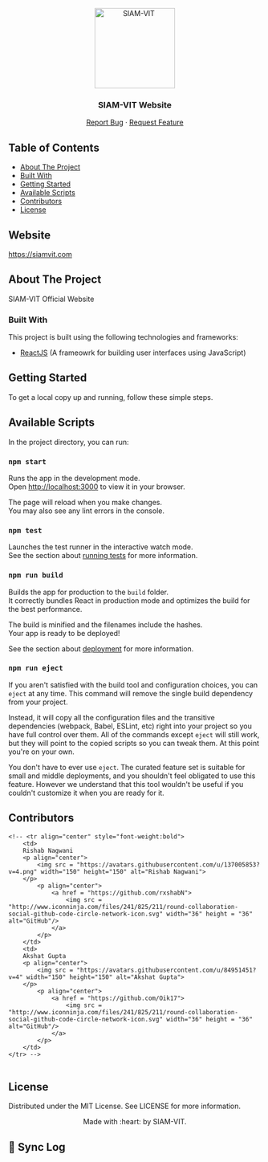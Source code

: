 <p align="center"><img src="https://imgur.com/Vp4LWt0.png" width=160 title="SIAM-VIT" alt="SIAM-VIT"></a>
</p>
<div align="center">
  <h3 align="center">SIAM-VIT Website</h3>

  <p align="center">
    <a href="https://github.com/SIAM-VIT/SIAM-Website/issues">Report Bug</a>
    ·
    <a href="https://github.com/SIAM-VIT/SIAM-Website/issues">Request Feature</a>
  </p>
</div>

<!-- TABLE OF CONTENTS -->

## Table of Contents

- [About The Project](#about-the-project)
- [Built With](#built-with)
- [Getting Started](#getting-started)
- [Available Scripts](#installation)
- [Contributors](#contributors)
- [License](#license)



## Website

https://siamvit.com

## About The Project

SIAM-VIT Official Website

### Built With

This project is built using the following technologies and frameworks:

- [ReactJS](https://react.dev/) (A frameowrk for building user interfaces using JavaScript)

## Getting Started

To get a local copy up and running, follow these simple steps.

## Available Scripts

In the project directory, you can run:

### `npm start`

Runs the app in the development mode.\
Open [http://localhost:3000](http://localhost:3000) to view it in your browser.

The page will reload when you make changes.\
You may also see any lint errors in the console.

### `npm test`

Launches the test runner in the interactive watch mode.\
See the section about [running tests](https://facebook.github.io/create-react-app/docs/running-tests) for more information.

### `npm run build`

Builds the app for production to the `build` folder.\
It correctly bundles React in production mode and optimizes the build for the best performance.

The build is minified and the filenames include the hashes.\
Your app is ready to be deployed!

See the section about [deployment](https://facebook.github.io/create-react-app/docs/deployment) for more information.

### `npm run eject`

If you aren't satisfied with the build tool and configuration choices, you can `eject` at any time. This command will remove the single build dependency from your project.

Instead, it will copy all the configuration files and the transitive dependencies (webpack, Babel, ESLint, etc) right into your project so you have full control over them. All of the commands except `eject` will still work, but they will point to the copied scripts so you can tweak them. At this point you're on your own.

You don't have to ever use `eject`. The curated feature set is suitable for small and middle deployments, and you shouldn't feel obligated to use this feature. However we understand that this tool wouldn't be useful if you couldn't customize it when you are ready for it.

## Contributors

<table>
	
	<!-- <tr align="center" style="font-weight:bold">
		<td>
		Rishab Nagwani
		<p align="center">
			<img src = "https://avatars.githubusercontent.com/u/137005853?v=4.png" width="150" height="150" alt="Rishab Nagwani">
		</p>
			<p align="center">
				<a href = "https://github.com/rxshabN">
					<img src = "http://www.iconninja.com/files/241/825/211/round-collaboration-social-github-code-circle-network-icon.svg" width="36" height = "36" alt="GitHub"/>
				</a>
			</p>
		</td>
		<td>
		Akshat Gupta
		<p align="center">
			<img src = "https://avatars.githubusercontent.com/u/84951451?v=4" width="150" height="150" alt="Akshat Gupta">
		</p>
			<p align="center">
				<a href = "https://github.com/Oik17">
					<img src = "http://www.iconninja.com/files/241/825/211/round-collaboration-social-github-code-circle-network-icon.svg" width="36" height = "36" alt="GitHub"/>
				</a>
			</p>
		</td>
	</tr> -->
</table>

<!-- LICENSE -->

## License

Distributed under the MIT License. See LICENSE for more information.

<p align="center">
	Made with :heart: by SIAM-VIT.
</p>

## 🔄 Sync Log
<!-- SYNC-LOG -->
<!-- SYNC-LOG-END -->
<!-- 2025-03-10 13:40:56 UTC: Synced with upstream by GitHub Actions bot -->
<!-- 2025-03-10 13:47:49 UTC: Synced with upstream by GitHub Actions bot -->
<!-- 2025-03-10 14:09:19 UTC: Synced with upstream by GitHub Actions bot -->
<!-- 2025-03-10 14:31:17 UTC: Synced with upstream by GitHub Actions bot -->
<!-- 2025-03-10 14:47:35 UTC: Synced with upstream by GitHub Actions bot -->
<!-- 2025-03-10 15:10:33 UTC: Synced with upstream by GitHub Actions bot -->
<!-- 2025-03-10 15:29:06 UTC: Synced with upstream by GitHub Actions bot -->
<!-- 2025-03-10 15:37:46 UTC: Synced with upstream by GitHub Actions bot -->
<!-- 2025-03-10 15:46:32 UTC: Synced with upstream by GitHub Actions bot -->
<!-- 2025-03-10 16:09:45 UTC: Synced with upstream by GitHub Actions bot -->
<!-- 2025-03-10 16:12:20 UTC: Synced with upstream by GitHub Actions bot -->
<!-- 2025-03-10 16:32:41 UTC: Synced with upstream by GitHub Actions bot -->
<!-- 2025-03-10 17:25:16 UTC: Synced with upstream by GitHub Actions bot -->
<!-- 2025-03-10 17:28:39 UTC: Synced with upstream by GitHub Actions bot -->
<!-- 2025-03-10 17:35:35 UTC: Synced with upstream by GitHub Actions bot -->
<!-- 2025-03-10 17:38:34 UTC: Synced with upstream by GitHub Actions bot -->
<!-- 2025-03-10 17:46:39 UTC: Synced with upstream by GitHub Actions bot -->
<!-- 2025-03-10 18:11:02 UTC: Synced with upstream by GitHub Actions bot -->
<!-- 2025-03-10 18:34:57 UTC: Synced with upstream by GitHub Actions bot -->
<!-- 2025-03-10 18:49:33 UTC: Synced with upstream by GitHub Actions bot -->
<!-- 2025-03-10 19:07:06 UTC: Synced with upstream by GitHub Actions bot -->
<!-- 2025-03-10 19:22:47 UTC: Synced with upstream by GitHub Actions bot -->
<!-- 2025-03-10 19:31:40 UTC: Synced with upstream by GitHub Actions bot -->
<!-- 2025-03-10 19:46:18 UTC: Synced with upstream by GitHub Actions bot -->
<!-- 2025-03-10 20:10:04 UTC: Synced with upstream by GitHub Actions bot -->
<!-- 2025-03-10 20:28:50 UTC: Synced with upstream by GitHub Actions bot -->
<!-- 2025-03-10 20:38:58 UTC: Synced with upstream by GitHub Actions bot -->
<!-- 2025-03-10 20:46:29 UTC: Synced with upstream by GitHub Actions bot -->
<!-- 2025-03-10 21:08:36 UTC: Synced with upstream by GitHub Actions bot -->
<!-- 2025-03-10 21:25:28 UTC: Synced with upstream by GitHub Actions bot -->
<!-- 2025-03-10 21:32:55 UTC: Synced with upstream by GitHub Actions bot -->
<!-- 2025-03-10 21:46:27 UTC: Synced with upstream by GitHub Actions bot -->
<!-- 2025-03-10 22:08:37 UTC: Synced with upstream by GitHub Actions bot -->
<!-- 2025-03-10 22:29:34 UTC: Synced with upstream by GitHub Actions bot -->
<!-- 2025-03-10 22:39:54 UTC: Synced with upstream by GitHub Actions bot -->
<!-- 2025-03-10 22:46:27 UTC: Synced with upstream by GitHub Actions bot -->
<!-- 2025-03-10 23:08:37 UTC: Synced with upstream by GitHub Actions bot -->
<!-- 2025-03-10 23:25:36 UTC: Synced with upstream by GitHub Actions bot -->
<!-- 2025-03-10 23:32:50 UTC: Synced with upstream by GitHub Actions bot -->
<!-- 2025-03-10 23:46:28 UTC: Synced with upstream by GitHub Actions bot -->
<!-- 2025-03-11 00:43:47 UTC: Synced with upstream by GitHub Actions bot -->
<!-- 2025-03-11 02:12:29 UTC: Synced with upstream by GitHub Actions bot -->
<!-- 2025-03-11 03:02:30 UTC: Synced with upstream by GitHub Actions bot -->
<!-- 2025-03-11 03:37:15 UTC: Synced with upstream by GitHub Actions bot -->
<!-- 2025-03-11 03:50:32 UTC: Synced with upstream by GitHub Actions bot -->
<!-- 2025-03-11 04:11:23 UTC: Synced with upstream by GitHub Actions bot -->
<!-- 2025-03-11 04:32:09 UTC: Synced with upstream by GitHub Actions bot -->
<!-- 2025-03-11 04:48:58 UTC: Synced with upstream by GitHub Actions bot -->
<!-- 2025-03-11 05:09:33 UTC: Synced with upstream by GitHub Actions bot -->
<!-- 2025-03-11 05:29:28 UTC: Synced with upstream by GitHub Actions bot -->
